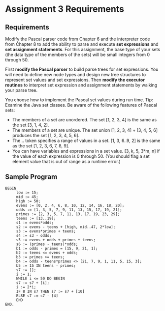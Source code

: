 # Assignment 3 Requirements 

## Requirements 

Modify the Pascal parser code from Chapter 6 and the interpreter code from Chapter 8
to add the ability to parse and execute **set expressions** and **set assignment
statements**. For this assignment, the base type of your sets (the data type of the
members of the sets) will be small integers from 0 through 50.


First **modify the Pascal parser** to build parse trees for set expressions. You will need to
define new node types and design new tree structures to represent set values and set
expressions. Then **modify the executor routines** to interpret set expression and
assignment statements by walking your parse tree.



You choose how to implement the Pascal set values during run time.
Tip: Examine the Java set classes.
Be aware of the following features of Pascal sets:
* The members of a set are unordered.
The set [1, 2, 3, 4] is the same as the set [3, 1, 4, 2].
* The members of a set are unique.
The set union [1, 2, 3, 4] + [3, 4, 5, 6] produces the set [1, 2, 3, 4, 5, 6].
* The .. token specifies a range of values in a set.
[1, 3, 6..9, 2] is the same as the set [1, 2, 3, 6, 7, 8, 9].
* You can have variables and expressions in a set value.
[3, k, 5, 3*m, n] if the value of each expression is 0 through 50.
(You should flag a set element value that is out of range as a runtime error.)


## Sample Program 

    BEGIN
         low := 15;
         mid := 45;
         high := 50;
         evens := [0, 2, 4, 6, 8, 10, 12, 14, 16, 18, 20];
         odds := [1, 3, 5, 7, 9, 11, 13, 15, 17, 19, 21];
         primes := [2, 3, 5, 7, 11, 13, 17, 19, 23, 29];
         teens := [13..19];
         s1 := evens*odds;
         s2 := evens - teens + [high, mid..47, 2*low];
         s3 := evens*primes + teens;
         s4 := s3 - odds;
         s5 := evens + odds + primes + teens;
         s6 := (primes - teens)*odds;
         b1 := odds - primes = [15, 9, 21, 1];
         b2 := teens <= evens + odds;
         b3 := primes >= teens;
         b4 := odds - teens*primes <> [21, 7, 9, 1, 11, 5, 15, 3];
         b5 := 15 IN teens - primes;
         s7 := [];
         i := 1;
         WHILE i <= 50 DO BEGIN
         s7 := s7 + [i];
         i := 2*i;
         IF 8 IN s7 THEN s7 := s7 + [10]
         ELSE s7 := s7 - [4]
         END
    END.